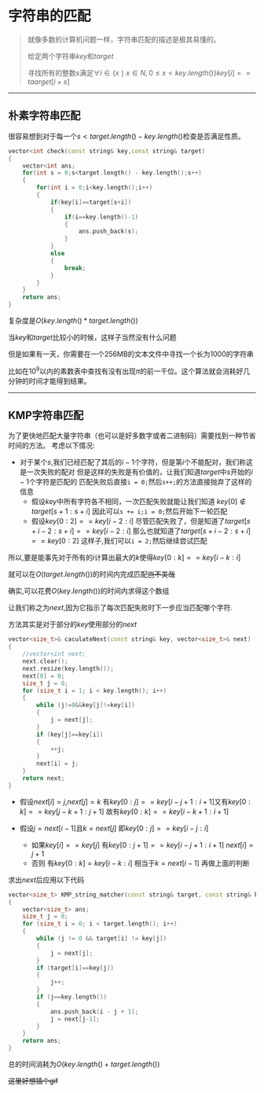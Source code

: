 # 字符串的匹配
>就像多数的计算机问题一样，字符串匹配的描述是极其易懂的。
>
>给定两个字符串$key$和$target$
>
>寻找所有的整数$s$满足$\forall{i}\in\lbrace x \mid x \in N, 0 \leq x < key.length()\rbrace  key[i]==taarget[i+s]$

---

## 朴素字符串匹配
很容易想到对于每一个$s < target.length() - key.length()$检查是否满足性质。
```cpp
vector<int check(const string& key,const string& target)
{
	vector<int ans;
	for(int s = 0;s<target.length() - key.length();s++)
	{
		for(int i = 0;i<key.length();i++)
		{
			if(key[i]==target[s+i])
			{
				if(i==key.length()-1)
				{
					ans.push_back(s);
				}
			}
			else
			{
				break;
			}
		}
	}
	return ans;
}
```
复杂度是$O(key.length()*target.length())$

当$key$和$target$比较小的时候，这样子当然没有什么问题

但是如果有一天，你需要在一个256MB的文本文件中寻找一个长为1000的字符串

比如在$10^9$以内的素数表中查找有没有出现$\pi$的前一千位。这个算法就会消耗好几分钟的时间才能得到结果。

---

## KMP字符串匹配
为了更快地匹配大量字符串（也可以是好多数字或者二进制码）需要找到一种节省时间的方法。
考虑以下情况:

- 对于某个$s$,我们已经匹配了其后的$i-1$个字符，但是第$i$个不能配对，我们称这是一次失败的配对
	但是这样的失败是有价值的，让我们知道$target$中$s$开始的$i-1$个字符是匹配的
	匹配失败后直接`i = 0;`然后`s++;`的方法直接抛弃了这样的信息
	- 假设$key$中所有字符各不相同，一次匹配失败就能让我们知道
		$key[0]\notin target[s+1:s+i]$
		因此可以`s += i;i = 0;`然后开始下一轮匹配
	- 假设$key[0:2]==key[i-2:i]$
		尽管匹配失败了，但是知道了$target[s+i-2:s+i]==key[i-2:i]$
		那么也就知道了$target[s+i-2:s+i]==key[0:2]$
		这样子,我们可以`i = 2;`然后继续尝试匹配

所以,要是能事先对于所有的$i$计算出最大的$k$使得$key[0:k]==key[i-k:i]$

就可以在$O(target.length())$的时间内完成匹配~~岂不美哉~~

确实,可以花费$O(key.length())$的时间内求得这个数组

让我们称之为$next$,因为它指示了每次匹配失败时下一步应当匹配哪个字符.

方法其实是对于部分的$key$使用部分的$next$
```cpp
vector<size_t>& caculateNext(const string& key, vector<size_t>& next)
{
	//vector<int next;
	next.clear();
	next.resize(key.length());
	next[0] = 0;
	size_t j = 0;
	for (size_t i = 1; i < key.length(); i++)
	{
		while (j!=0&&key[j]!=key[i])
		{
			j = next[j];
		}
		if (key[j]==key[i])
		{
			++j;
		}
		next[i] = j;
	}
	return next;
}
```
- 假设$next[i]=j$,$next[j]=k$
    有$key[0:j]==key[i-j+1:i+1]$又有$key[0:k]==key[j-k+1:j+1]$
    故有$key[0:k]==key[i-k+1:i+1]$

- 假设$j=next[i-1]$且$k=next[j]$
    即$key[0:j]==key[i-j:i]$
    - 如果$key[i]==key[j]$
        有$key[0:j+1]==key[i-j+1:i+1]$
        $next[i]=j+1$
    - 否则
        有$key[0:k]=key[i-k:i]$
        相当于$k=next[i-1]$
        再做上面的判断

求出$next$后应用以下代码

```cpp
vector<size_t> KMP_string_matcher(const string& target, const string& key, const vector<size_t>& next)
{
	vector<size_t> ans;
	size_t j = 0;
	for (size_t i = 0; i < target.length(); i++)
	{
		while (j != 0 && target[i] != key[j])
		{
			j = next[j];
		}
		if (target[i]==key[j])
		{
			j++;
		}
		if (j==key.length())
		{
			ans.push_back(i - j + 1);
			j = next[j-1];
		}
	}
	return ans;
}
```
总的时间消耗为$O(key.length()+target.length())$

~~这里好想插个gif~~

